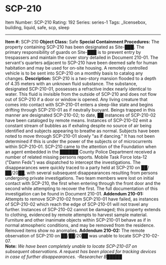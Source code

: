 # SCP-210
Item Number: SCP-210
Rating: 192
Series: series-1
Tags: _licensebox, building, liquid, safe, scp, sleep

---

**Item #:** SCP-210
**Object Class:** Safe
**Special Containment Procedures:** The property containing SCP-210 has been designated as Site-███. The primary responsibility of guards on Site-███ is to prevent entry by trespassers and maintain the cover story detailed in Document 210-01. The servant's quarters adjacent to SCP-210 have been deemed safe for human habitation and may be used for on-site housing. A remotely controlled vehicle is to be sent into SCP-210 on a monthly basis to catalog any changes.
**Description:** SCP-210 is a two-story mansion flooded to a depth of 4.35 meters with an unknown fluid substance. The substance, designated SCP-210-01, possesses a refractive index nearly identical to water. This fluid is invisible from the outside of SCP-210 and does not flow out of SCP-210 if a door or window is opened. Any living creature that comes into contact with SCP-210-01 enters a sleep-like state and begins drifting through SCP-210-01 as if neutrally buoyant. Beings trapped in this manner are designated SCP-210-02; to date, ██ instances of SCP-210-02 have been cataloged by remote means. Instances of SCP-210-02 emit a constant stream of bubbles as if exhaling despite no source of air being identified and subjects appearing to breathe as normal. Subjects have been noted to move through SCP-210-01 slowly "as if dancing." It has not been determined if this is under the power of the subjects or of microcurrents within SCP-210-01.
SCP-210 came to the attention of the Foundation when an agent embedded in the ██████ County Police Department received a number of related missing persons reports. Mobile Task Force Iota-12 ("Damn Feds") was dispatched to intercept the investigations. The disappearances were quickly traced to a party held at SCP-210 on ██/██/20██, with several subsequent disappearances resulting from persons undergoing private investigations. Two team members were lost on initial contact with SCP-210, the first when entering through the front door and the second while attempting to recover the first. The full documentation of this investigation can be found in Document 210-01.
**Addendum 210-01:** Attempts to remove SCP-210-02 from SCP-210-01 have failed, as instances of SCP-210-02 which reach the edge of SCP-210-01 will not travel any further. Instances of SCP-210-02 cannot be damaged; this property extends to clothing, evidenced by remote attempts to harvest sample material. Furniture and other inanimate objects within SCP-210-01 behave as if in normal atmospheric conditions, and may be removed from the residence. Removed items show no anomalies.
**Addendum 210-02:** The remote observation of SCP-210 on ██/██/20██ was unable to locate SCP-210-02-07.  
**Note:** _We have been completely unable to locate SCP-210-07 on subsequent observations. A request has been placed for tracking devices in case of further disappearances. -Researcher B█████_